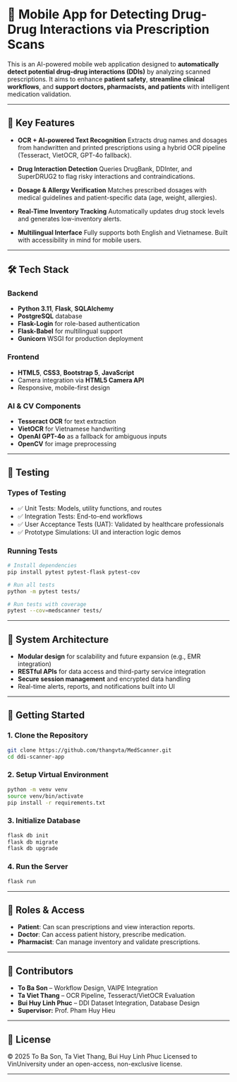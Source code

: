 
# 📱 Mobile App for Detecting Drug-Drug Interactions via Prescription Scans

This is an AI-powered mobile web application designed to **automatically detect potential drug-drug interactions (DDIs)** by analyzing scanned prescriptions. It aims to enhance **patient safety**, **streamline clinical workflows**, and **support doctors, pharmacists, and patients** with intelligent medication validation.

---

## 🧠 Key Features

* **OCR + AI-powered Text Recognition**
  Extracts drug names and dosages from handwritten and printed prescriptions using a hybrid OCR pipeline (Tesseract, VietOCR, GPT-4o fallback).

* **Drug Interaction Detection**
  Queries DrugBank, DDInter, and SuperDRUG2 to flag risky interactions and contraindications.

* **Dosage & Allergy Verification**
  Matches prescribed dosages with medical guidelines and patient-specific data (age, weight, allergies).

* **Real-Time Inventory Tracking**
  Automatically updates drug stock levels and generates low-inventory alerts.

* **Multilingual Interface**
  Fully supports both English and Vietnamese. Built with accessibility in mind for mobile users.

---

## 🛠️ Tech Stack

### Backend

* **Python 3.11**, **Flask**, **SQLAlchemy**
* **PostgreSQL** database
* **Flask-Login** for role-based authentication
* **Flask-Babel** for multilingual support
* **Gunicorn** WSGI for production deployment

### Frontend

* **HTML5**, **CSS3**, **Bootstrap 5**, **JavaScript**
* Camera integration via **HTML5 Camera API**
* Responsive, mobile-first design

### AI & CV Components

* **Tesseract OCR** for text extraction
* **VietOCR** for Vietnamese handwriting
* **OpenAI GPT-4o** as a fallback for ambiguous inputs
* **OpenCV** for image preprocessing

---

## 🧪 Testing

### Types of Testing

* ✅ Unit Tests: Models, utility functions, and routes
* ✅ Integration Tests: End-to-end workflows
* ✅ User Acceptance Tests (UAT): Validated by healthcare professionals
* ✅ Prototype Simulations: UI and interaction logic demos

### Running Tests

```bash
# Install dependencies
pip install pytest pytest-flask pytest-cov

# Run all tests
python -m pytest tests/

# Run tests with coverage
pytest --cov=medscanner tests/
```

---

## 🏥 System Architecture

* **Modular design** for scalability and future expansion (e.g., EMR integration)
* **RESTful APIs** for data access and third-party service integration
* **Secure session management** and encrypted data handling
* Real-time alerts, reports, and notifications built into UI

---

## 🚀 Getting Started

### 1. Clone the Repository

```bash
git clone https://github.com/thangvta/MedScanner.git
cd ddi-scanner-app
```

### 2. Setup Virtual Environment

```bash
python -m venv venv
source venv/bin/activate  
pip install -r requirements.txt
```

### 3. Initialize Database

```bash
flask db init
flask db migrate
flask db upgrade
```

### 4. Run the Server

```bash
flask run
```

---

## 🔐 Roles & Access

* **Patient**: Can scan prescriptions and view interaction reports.
* **Doctor**: Can access patient history, prescribe medication.
* **Pharmacist**: Can manage inventory and validate prescriptions.

---

## 👥 Contributors

* **To Ba Son** – Workflow Design, VAIPE Integration
* **Ta Viet Thang** – OCR Pipeline, Tesseract/VietOCR Evaluation
* **Bui Huy Linh Phuc** – DDI Dataset Integration, Database Design
* **Supervisor:** Prof. Pham Huy Hieu

---

## 📄 License

© 2025 To Ba Son, Ta Viet Thang, Bui Huy Linh Phuc
Licensed to VinUniversity under an open-access, non-exclusive license.

---

